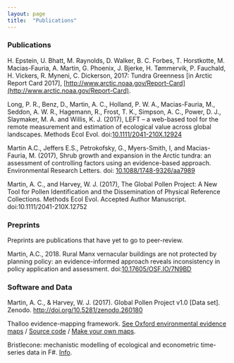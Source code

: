 ```yaml
---
layout: page
title:  "Publications"
---
```


### Publications

H. Epstein, U. Bhatt, M. Raynolds, D. Walker, B. C. Forbes, T. Horstkotte, M. Macias-Fauria, A. Martin, G. Phoenix, J. Bjerke, H. Tømmervik, P. Fauchald, H. Vickers, R. Myneni, C. Dickerson, 2017: Tundra Greenness [in Arctic Report Card 2017], [http://www.arctic.noaa.gov/Report-Card](http://www.arctic.noaa.gov/Report-Card).

Long, P. R., Benz, D., Martin, A. C., Holland, P. W. A., Macias-Fauria, M., Seddon, A. W. R., Hagemann, R., Frost, T. K., Simpson, A. C., Power, D. J., Slaymaker, M. A. and Willis, K. J. (2017), LEFT – a web-based tool for the remote measurement and estimation of ecological value across global landscapes. Methods Ecol Evol. doi:[10.1111/2041-210X.12924](http://doi.org/10.1111/2041-210X.12924)

Martin A.C., Jeffers E.S., Petrokofsky, G., Myers-Smith, I, and Macias-Fauria, M. (2017), Shrub growth and expansion in the Arctic tundra: an assessment of controlling factors using an evidence-based approach. Environmental Research Letters. doi: [10.1088/1748-9326/aa7989](https://doi.org/10.1088/1748-9326/aa7989)

Martin, A. C., and Harvey, W. J. (2017), The Global Pollen Project: A New Tool for Pollen Identification and the Dissemination of Physical Reference Collections. Methods Ecol Evol. Accepted Author Manuscript. doi:10.1111/2041-210X.12752

### Preprints
Preprints are publications that have yet to go to peer-review.

Martin, A.C., 2018. Rural Manx vernacular buildings are not protected by planning policy: an evidence-informed approach reveals inconsistency in policy application and assessment. doi:[10.17605/OSF.IO/7N9BD](https://doi.org/10.17605/OSF.IO/7N9BD)

### Software and Data

Martin, A. C., & Harvey, W. J. (2017). Global Pollen Project v1.0 [Data set]. Zenodo. http://doi.org/10.5281/zenodo.260180

Thalloo evidence-mapping framework. [See Oxford environmental evidence maps](https://oxlel.github.io/evidencemaps/) / [Source code](https://github.com/AndrewIOM/thalloo) / [Make your own maps](https://github.com/AndrewIOM/thalloo-starter).

Bristlecone: mechanistic modelling of ecological and econometric time-series data in F#. [Info](http://acm.im/bristlecone/).
